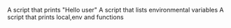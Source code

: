 A script that prints "Hello user"
A script that lists environmental variables
A script that prints local,env and functions
